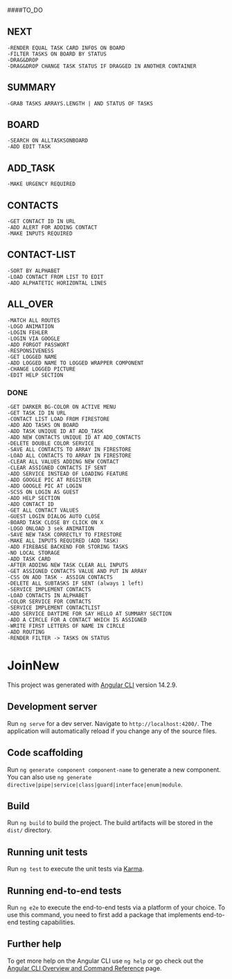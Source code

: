 ####TO_DO

##  NEXT  
    
    -RENDER EQUAL TASK CARD INFOS ON BOARD
    -FILTER TASKS ON BOARD BY STATUS
    -DRAG&DROP 
    -DRAG&DROP CHANGE TASK STATUS IF DRAGGED IN ANOTHER CONTAINER

##  SUMMARY

    -GRAB TASKS ARRAYS.LENGTH | AND STATUS OF TASKS

##  BOARD

    -SEARCH ON ALLTASKSONBOARD 
    -ADD EDIT TASK

##  ADD_TASK

    -MAKE URGENCY REQUIRED

##  CONTACTS

    -GET CONTACT ID IN URL
    -ADD ALERT FOR ADDING CONTACT
    -MAKE INPUTS REQUIRED

##  CONTACT-LIST

    -SORT BY ALPHABET 
    -LOAD CONTACT FROM LIST TO EDIT
    -ADD ALPHATETIC HORIZONTAL LINES

##  ALL_OVER

    -MATCH ALL ROUTES
    -LOGO ANIMATION 
    -LOGIN FEHLER
    -LOGIN VIA GOOGLE
    -ADD FORGOT PASSWORT
    -RESPONSIVENESS
    -GET LOGGED NAME
    -ADD LOGGED NAME TO LOGGED WRAPPER COMPONENT
    -CHANGE LOGGED PICTURE
    -EDIT HELP SECTION
  
### DONE ###

    -GET DARKER BG-COLOR ON ACTIVE MENU
    -GET TASK ID IN URL
    -CONTACT LIST LOAD FROM FIRESTORE
    -ADD ADD TASKS ON BOARD
    -ADD TASK UNIQUE ID AT ADD_TASK
    -ADD NEW CONTACTS UNIQUE ID AT ADD_CONTACTS
    -DELETE DOUBLE COLOR SERVICE
    -SAVE ALL CONTACTS TO ARRAY IN FIRESTORE
    -LOAD ALL CONTACTS TO ARRAY IN FIRESTORE
    -CLEAR ALL VALUES ADDING NEW CONTACT
    -CLEAR ASSIGNED CONTACTS IF SENT
    -ADD SERVICE INSTEAD OF LOADING FEATURE
    -ADD GOOGLE PIC AT REGISTER
    -ADD GOOGLE PIC AT LOGIN
    -SCSS ON LOGIN AS GUEST 
    -ADD HELP SECTION
    -ADD CONTACT ID
    -GET ALL CONTACT VALUES
    -GUEST LOGIN DIALOG AUTO CLOSE
    -BOARD TASK CLOSE BY CLICK ON X
    -LOGO ONLOAD 3 sek ANIMATION 
    -SAVE NEW TASK CORRECTLY TO FIRESTORE
    -MAKE ALL INPUTS REQUIRED (ADD TASK)
    -ADD FIREBASE BACKEND FOR STORING TASKS
    -NO LOCAL STORAGE
    -ADD TASK CARD
    -AFTER ADDING NEW TASK CLEAR ALL INPUTS
    -GET ASSIGNED CONTACTS VALUE AND PUT IN ARRAY
    -CSS ON ADD TASK - ASSIGN CONTACTS
    -DELETE ALL SUBTASKS IF SENT (always 1 left)    
    -SERVICE IMPLEMENT CONTACTS
    -LOAD CONTACTS IN ALPHABET
    -COLOR SERVICE FOR CONTACTS
    -SERVICE IMPLEMENT CONTACTLIST
    -ADD SERVICE DAYTIME FOR SAY HELLO AT SUMMARY SECTION
    -ADD A CIRCLE FOR A CONTACT WHICH IS ASSIGNED
    -WRITE FIRST LETTERS OF NAME IN CIRCLE
    -ADD ROUTING
    -RENDER FILTER -> TASKS ON STATUS




# JoinNew

This project was generated with [Angular CLI](https://github.com/angular/angular-cli) version 14.2.9.

## Development server

Run `ng serve` for a dev server. Navigate to `http://localhost:4200/`. The application will automatically reload if you change any of the source files.

## Code scaffolding

Run `ng generate component component-name` to generate a new component. You can also use `ng generate directive|pipe|service|class|guard|interface|enum|module`.

## Build

Run `ng build` to build the project. The build artifacts will be stored in the `dist/` directory.

## Running unit tests

Run `ng test` to execute the unit tests via [Karma](https://karma-runner.github.io).

## Running end-to-end tests

Run `ng e2e` to execute the end-to-end tests via a platform of your choice. To use this command, you need to first add a package that implements end-to-end testing capabilities.

## Further help

To get more help on the Angular CLI use `ng help` or go check out the [Angular CLI Overview and Command Reference](https://angular.io/cli) page.





